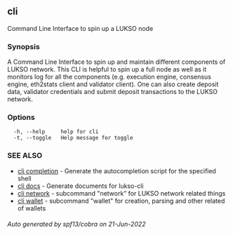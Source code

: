 ## cli

Command Line Interface to spin up a LUKSO node

### Synopsis

A Command Line Interface to spin up and maintain different components of LUKSO network. This CLI
is helpful to spin up a full node as well as it monitors log for all the components (e.g. execution engine, consensus engine, eth2stats client and validator client).
One can also create deposit data, validator credentials and submit deposit transactions to the LUKSO network.


### Options

```
  -h, --help     help for cli
  -t, --toggle   Help message for toggle
```

### SEE ALSO

* [cli completion](cli_completion.md)	 - Generate the autocompletion script for the specified shell
* [cli docs](cli_docs.md)	 - Generate documents for lukso-cli
* [cli network](cli_network.md)	 - subcommand "network" for LUKSO network related things
* [cli wallet](cli_wallet.md)	 - subcommand "wallet" for creation, parsing and other related of wallets

###### Auto generated by spf13/cobra on 21-Jun-2022
